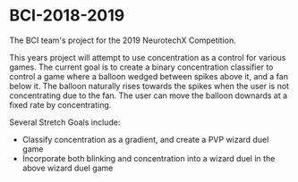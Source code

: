 # BCI-2018-2019
The BCI team's project for the 2019 NeurotechX Competition. 
  
This years project will attempt to use concentration as a control for various games. The current goal is to create a binary concentration classifier to control a game where a balloon wedged between spikes above it, and a fan below it. The balloon naturally rises towards the spikes when the user is not concentrating due to the fan. The user can move the balloon downards at a fixed rate by concentrating.
  
Several Stretch Goals include:  
* Classify concentration as a gradient, and create a PVP wizard duel game  
* Incorporate both blinking and concentration into a wizard duel in the above wizard duel game  



